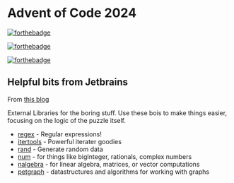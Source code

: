 # Advent of Code 2024
[![forthebadge](https://forthebadge.com/images/badges/contains-tasty-spaghetti-code.svg)](https://forthebadge.com)

[![forthebadge](https://forthebadge.com/images/badges/made-with-rust.svg)](https://forthebadge.com)

[![forthebadge](https://forthebadge.com/images/badges/works-on-my-machine.svg)](https://forthebadge.com)

## Helpful bits from Jetbrains

From [this blog](https://blog.jetbrains.com/rust/2024/11/29/advent-of-code-in-rust-for-the-rest-of-us/)

External Libraries for the boring stuff. Use these bois to make things easier, focusing on the logic
of the puzzle itself.

- [regex](https://lib.rs/crates/regex) - Regular expressions!
- [itertools](https://lib.rs/crates/itertools) - Powerful iterater goodies
- [rand](https://lib.rs/crates/rand) - Generate random data
- [num](https://lib.rs/crates/num) - for things like bigInteger, rationals, complex numbers
- [nalgebra](https://lib.rs/crates/nalgebra) - for linear algebra, matrices, or vector computations
- [petgraph](https://lib.rs/crates/petgraph) - datastructures and algorithms for working with graphs
